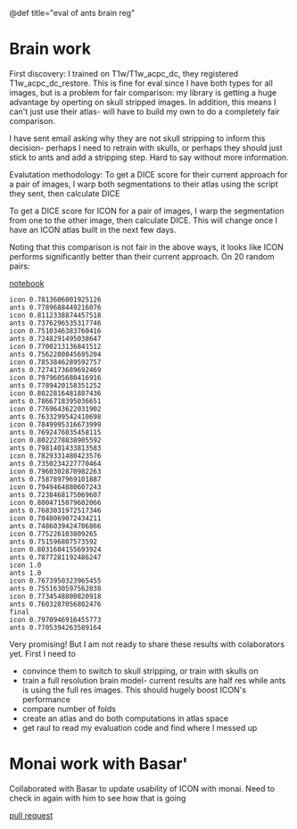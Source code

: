 @def title="eval of ants brain reg"

# Brain work


First discovery: I trained on T1w/T1w_acpc_dc, they registered T1w_acpc_dc_restore. This is fine for eval since I have both types for all images, but is a problem for fair comparison: my library is getting a huge advantage by operting on skull stripped images. In addition, this means I can't just use their atlas- will have to build my own to do a completely fair comparison.

I have sent email asking why they are not skull stripping to inform this decision- perhaps I need to retrain with skulls, or perhaps they should just stick to ants and add a stripping step. Hard to say without more information.

Evalutation methodology: To get a DICE score for their current approach for a pair of images, I warp both segmentations to their atlas using the script they sent, then calculate DICE

To get a DICE score for ICON for a pair of images, I warp the segmentation from one to the other image, then calculate DICE. This will change once I have an ICON atlas built in the next few days.

Noting that this comparison is not fair in the above ways, it looks like ICON performs significantly better than their current approach. On 20 random pairs:

[notebook](https://github.com/uncbiag/ICON/blob/a91913935b6b2f1e450526d200b9a806ea3d3bcd/notebooks/brain_ants_comparison.ipynb)

```
icon 0.7813606001925126
ants 0.7789688449216076
icon 0.8112338874457518
ants 0.7376296535317746
icon 0.7510346383760416
ants 0.7248291495038647
icon 0.7700213136841512
ants 0.7562280845695204
icon 0.7853846289592757
ants 0.7274173689692469
icon 0.7979605680416916
ants 0.7789420158351252
icon 0.8022816481887436
ants 0.7866718395036651
icon 0.7769643622031902
ants 0.7633299542410698
icon 0.7849995316673999
ants 0.7692476035458115
icon 0.8022278838905592
ants 0.7981401433813583
icon 0.7829331480423576
ants 0.7350234227770464
icon 0.7960302870982263
ants 0.7587897969101887
icon 0.7949464880607243
ants 0.7238468175069607
icon 0.8004715079602066
ants 0.7683031972517346
icon 0.7848069072434211
ants 0.7486039424706866
icon 0.775226103809265
ants 0.751596807573592
icon 0.8031604155693924
ants 0.7877281192486247
icon 1.0
ants 1.0
icon 0.7673950323965455
ants 0.7551630597562038
icon 0.7734548800820918
ants 0.7603287056802476
final
icon 0.7970946916455773
ants 0.7705394263589164
```

Very promising! But I am not ready to share these results with colaborators yet. First I need to 

- convince them to switch to skull stripping, or train with skulls on
- train a full resolution brain model- current results are half res while ants is using the full res images. This should hugely boost ICON's performance
- compare number of folds
- create an atlas and do both computations in atlas space
- get raul to read my evaluation code and find where I messed up

# Monai work with Basar'

Collaborated with Basar to update usability of ICON with monai. Need to check in again with him to see how that is going

[pull request](https://github.com/uncbiag/ICON/pull/45/files)

